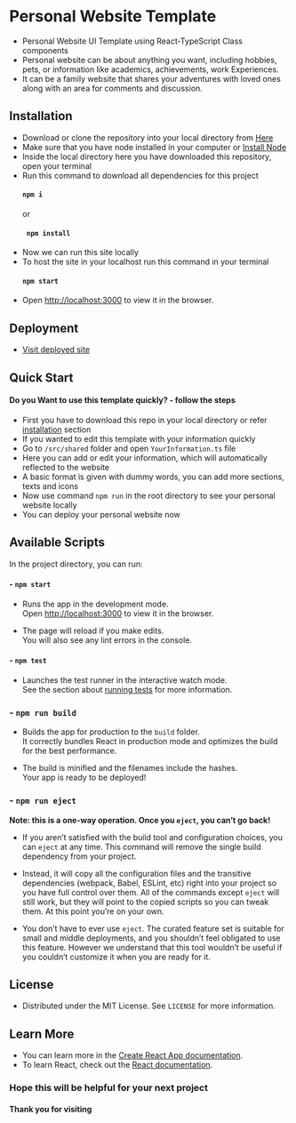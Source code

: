 # Personal Website Template

- Personal Website UI Template using React-TypeScript Class components
- Personal website can be about anything you want, including hobbies, pets, or information like academics, achievements, work Experiences.
- It can be a family website that shares your adventures with loved ones along with an area for comments and discussion.
## Installation
- Download or clone the repository into your local directory from [Here](https://github.com/Sayan3990/Personal-Website-Template)
- Make sure that you have node installed in your computer or [Install Node](https://nodejs.org/en/)
- Inside the local directory here you have downloaded this repository, open your terminal
- Run this command to download all dependencies for this project
  #### ` npm i `
  or
  #### ` npm install`
- Now we can run this site locally 
- To host the site in your localhost run this command in your terminal
  #### ` npm start `
- Open [http://localhost:3000](http://localhost:3000) to view it in the browser.

## Deployment
- [Visit deployed site](https://personal-website-template-by-sayan.netlify.app/)

## Quick Start
#### Do you Want to use this template quickly? - follow the steps
- First you have to download this repo in your local directory or refer [installation](https://github.com/Sayan3990/Personal-Website-Template#readme) section
- If you wanted to edit this template with your information quickly
- Go to `/src/shared` folder and open `YourInformation.ts` file
- Here you can add or edit your information, which will automatically reflected to the website
- A basic format is given with dummy words, you can add more sections, texts and icons
- Now use command `npm run` in the root directory to see your personal website locally
- You can deploy your personal website now

## Available Scripts
In the project directory, you can run:
#### - `npm start`
- Runs the app in the development mode.\
Open [http://localhost:3000](http://localhost:3000) to view it in the browser.

- The page will reload if you make edits.\
You will also see any lint errors in the console.

#### - `npm test`
- Launches the test runner in the interactive watch mode.\
See the section about [running tests](https://facebook.github.io/create-react-app/docs/running-tests) for more information.

### - `npm run build`
- Builds the app for production to the `build` folder.\
It correctly bundles React in production mode and optimizes the build for the best performance.

- The build is minified and the filenames include the hashes.\
Your app is ready to be deployed!


### - `npm run eject`

**Note: this is a one-way operation. Once you `eject`, you can’t go back!**
- If you aren’t satisfied with the build tool and configuration choices, you can `eject` at any time. This command will remove the single build dependency from your project.

- Instead, it will copy all the configuration files and the transitive dependencies (webpack, Babel, ESLint, etc) right into your project so you have full control over them. All of the commands except `eject` will still work, but they will point to the copied scripts so you can tweak them. At this point you’re on your own.

- You don’t have to ever use `eject`. The curated feature set is suitable for small and middle deployments, and you shouldn’t feel obligated to use this feature. However we understand that this tool wouldn’t be useful if you couldn’t customize it when you are ready for it.


## License
- Distributed under the MIT License. See `LICENSE` for more information.

## Learn More
- You can learn more in the [Create React App documentation](https://facebook.github.io/create-react-app/docs/getting-started).
- To learn React, check out the [React documentation](https://reactjs.org/).

### Hope this will be helpful for your next project
#### Thank you for visiting